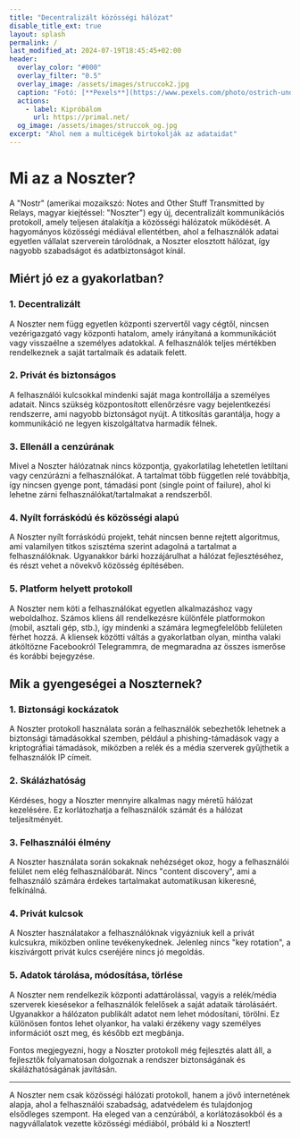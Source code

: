 ```yaml
---
title: "Decentralizált közösségi hálózat"
disable_title_ext: true
layout: splash
permalink: /
last_modified_at: 2024-07-19T18:45:45+02:00
header:
  overlay_color: "#000"
  overlay_filter: "0.5"
  overlay_image: /assets/images/struccok2.jpg
  caption: "Fotó: [**Pexels**](https://www.pexels.com/photo/ostrich-under-white-sky-60692/)"
  actions:
    - label: Kipróbálom
      url: https://primal.net/
  og_image: /assets/images/struccok_og.jpg
excerpt: "Ahol nem a multicégek birtokolják az adataidat"
---
```


# Mi az a Noszter?

A "Nostr" (amerikai mozaikszó: Notes and Other Stuff Transmitted by Relays, magyar kiejtéssel: "Noszter") egy új, decentralizált kommunikációs protokoll, amely teljesen átalakítja a közösségi hálózatok működését. A hagyományos közösségi médiával ellentétben, ahol a felhasználók adatai egyetlen vállalat szerverein tárolódnak, a Noszter elosztott hálózat, így nagyobb szabadságot és adatbiztonságot kínál.

## Miért jó ez a gyakorlatban?

### 1. Decentralizált
A Noszter nem függ egyetlen központi szervertől vagy cégtől, nincsen vezérigazgató vagy központi hatalom, amely irányítaná a kommunikációt vagy visszaélne a személyes adatokkal. A felhasználók teljes mértékben rendelkeznek a saját tartalmaik és adataik felett.

### 2. Privát és biztonságos
A felhasználói kulcsokkal mindenki saját maga kontrollálja a személyes adatait. Nincs szükség központosított ellenőrzésre vagy bejelentkezési rendszerre, ami nagyobb biztonságot nyújt. A titkosítás garantálja, hogy a kommunikáció ne legyen kiszolgáltatva harmadik félnek.

### 3. Ellenáll a cenzúrának
Mivel a Noszter hálózatnak nincs központja, gyakorlatilag lehetetlen letiltani vagy cenzúrázni a felhasználókat. A tartalmat több független relé továbbítja, így nincsen gyenge pont, támadási pont (single point of failure), ahol ki lehetne zárni felhasználókat/tartalmakat a rendszerből.

### 4. Nyílt forráskódú és közösségi alapú
A Noszter nyílt forráskódú projekt, tehát nincsen benne rejtett algoritmus, ami valamilyen titkos szisztéma szerint adagolná a tartalmat a felhasználóknak. Ugyanakkor bárki hozzájárulhat a hálózat fejlesztéséhez, és részt vehet a növekvő közösség építésében.

### 5. Platform helyett protokoll
A Noszter nem köti a felhasználókat egyetlen alkalmazáshoz vagy weboldalhoz. Számos kliens áll rendelkezésre különféle platformokon (mobil, asztali gép, stb.), így mindenki a számára legmegfelelőbb felületen férhet hozzá. A kliensek közötti váltás a gyakorlatban olyan, mintha valaki átköltözne Facebookról Telegrammra, de megmaradna az összes ismerőse és korábbi bejegyzése.

## Mik a gyengeségei a Noszternek?

### 1. Biztonsági kockázatok
A Noszter protokoll használata során a felhasználók sebezhetők lehetnek a biztonsági támadásokkal szemben, például a phishing-támadások vagy a kriptográfiai támadások, miközben a relék és a média szerverek gyűjthetik a felhasználók IP címeit.

### 2. Skálázhatóság
Kérdéses, hogy a Noszter mennyire alkalmas nagy méretű hálózat kezelésére. Ez korlátozhatja a felhasználók számát és a hálózat teljesítményét.

### 3. Felhasználói élmény
A Noszter használata során sokaknak nehézséget okoz, hogy a felhasználói felület nem elég felhasználóbarát. Nincs "content discovery", ami a felhasználó számára érdekes tartalmakat automatikusan kikeresné, felkínálná.

### 4. Privát kulcsok
A Noszter használatakor a felhasználóknak vigyázniuk kell a privát kulcsukra, miközben online tevékenykednek. Jelenleg nincs "key rotation", a kiszivárgott privát kulcs cseréjére nincs jó megoldás.

### 5. Adatok tárolása, módosítása, törlése
A Noszter nem rendelkezik központi adattárolással, vagyis a relék/média szerverek kiesésekor a felhasználók felelősek a saját adataik tárolásáért. Ugyanakkor a hálózaton publikált adatot nem lehet módosítani, törölni. Ez különösen fontos lehet olyankor, ha valaki érzékeny vagy személyes információt oszt meg, és később ezt megbánja.

Fontos megjegyezni, hogy a Noszter protokoll még fejlesztés alatt áll, a fejlesztők folyamatosan dolgoznak a rendszer biztonságának és skálázhatóságának javításán.

---

A Noszter nem csak közösségi hálózati protokoll, hanem a jövő internetének alapja, ahol a felhasználói szabadság, adatvédelem és tulajdonjog elsődleges szempont. Ha eleged van a cenzúrából, a korlátozásokból és a nagyvállalatok vezette közösségi médiából, próbáld ki a Nosztert!
